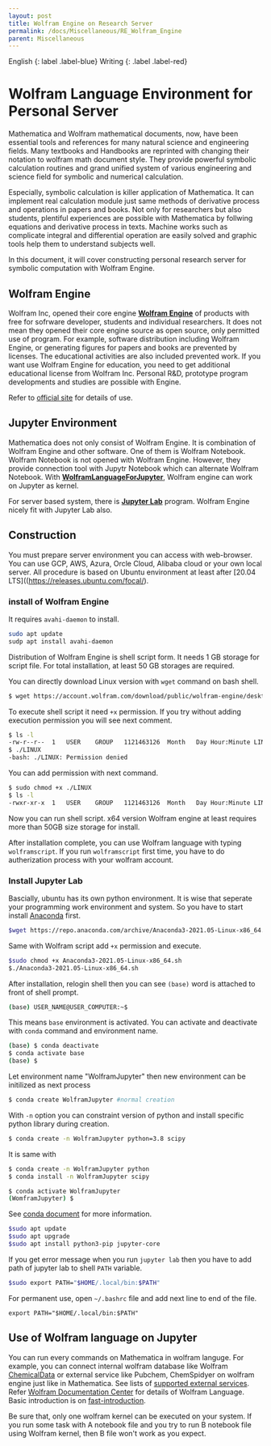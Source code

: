 ```yaml
---
layout: post
title: Wolfram Engine on Research Server
permalink: /docs/Miscellaneous/RE_Wolfram_Engine
parent: Miscellaneous
---
```


English
{: label .label-blue}
Writing
{: .label .label-red}

# Wolfram Language Environment for Personal Server

Mathematica and Wolfram mathematical documents, now, have been essential tools and references for many natural science and engineering fields. Many textbooks and Handbooks are reprinted with changing their notation to wolfram math document style. They provide powerful symbolic calculation routines and grand unified system of various engineering and science field for symbolic and numerical calculation. 

Especially, symbolic calculation is killer application of Mathematica. It can implement real calculation module just same methods of derivative process and operations in papers and books. Not only for researchers but also students, plentiful experiences are possible with Mathematica by follwing equations and derivative process in texts. Machine works such as complicate integral and differential operation are easily solved and graphic tools help them to understand subjects well. 

In this document, it will cover constructing personal research server for symbolic computation with Wolfram Engine.


## Wolfram Engine

Wolfram Inc, opened their core engine [**Wolfram Engine**](https://www.wolfram.com/engine/) of products with free for sofrware developer, students and individual researchers. It does not mean they opened their core engine source as open source, only permitted use of program. For example, software distribution including Wolfram Engine, or generating figures for papers and books are prevented by licenses. The educational activities are also included prevented work. If you want use Wolfram Engine for education, you need to get additional educational license from Wolfram Inc. Personal R&D, prototype program developments and studies are possible with Engine. 

Refer to [official site](https://www.wolfram.com/engine/commercial-options/) for details of use. 

## Jupyter Environment

Mathematica does not only consist of Wolfram Engine. It is combination of Wolfram Engine and other software. One of them is Wolfram Notebook. Wolfram Notebook is not opened with Wolfram Engine. However, they provide connection tool with Jupytr Notebook which can alternate Wolfram Notebook. With [**WolframLanguageForJupyter**](https://github.com/WolframResearch/WolframLanguageForJupyter), Wolfram engine can work on Jupyter as kernel.

For server based system, there is [**Jupyter Lab**](https://jupyter.org/) program. Wolfram Engine nicely fit with Jupyter Lab also.

## Construction

You must prepare server environment you can access with web-browser. You can use GCP, AWS, Azura, Orcle Cloud,  Alibaba cloud or your own local server. All procedure is based on Ubuntu environment at least after [20.04 LTS]((https://releases.ubuntu.com/focal/). 

### install of Wolfram Engine

It requires `avahi-daemon` to install. 

```bash
sudo apt update
sudp apt install avahi-daemon
```

Distribution of Wolfram Engine is shell script form. It needs 1 GB storage for script file. For total installation, at least 50 GB storages are required.

You can directly download Linux version with `wget` command on bash shell.

```bash
$ wget https://account.wolfram.com/download/public/wolfram-engine/desktop/LINUX
```

To execute shell script it need `+x` permission. If you try without adding execution permission you will see next comment.

```bash
$ ls -l
-rw-r--r--  1   USER    GROUP   1121463126  Month   Day Hour:Minute LINUX
$ ./LINUX
-bash: ./LINUX: Permission denied
```

You can add permission with next command.

```bash
$ sudo chmod +x ./LINUX
$ ls -l
-rwxr-xr-x  1   USER    GROUP   1121463126  Month   Day Hour:Minute LINUX
```
Now you can run shell script. x64 version Wolfram engine at least requires more than 50GB size storage for install.

After installation complete, you can use Wolfram language with typing `wolframscript`. If you run `wolframscript` first time, you have to do autherization process with your wolfram account.

### Install Jupyter Lab

Bascially, ubuntu has its own python environment. It is wise that seperate your programming work environment and system. So you have to start install [Anaconda](https://www.anaconda.com/products/individual#Downloads) first. 

```bash
$wget https://repo.anaconda.com/archive/Anaconda3-2021.05-Linux-x86_64.sh
```

Same with Wolfram script add `+x` permission and execute.

```bash
$sudo chmod +x Anaconda3-2021.05-Linux-x86_64.sh
$./Anaconda3-2021.05-Linux-x86_64.sh
```

After installation, relogin shell then you can see `(base)` word is attached to front of shell prompt.

```bash
(base) USER_NAME@USER_COMPUTER:~$
```

This means `base` environment is activated. You can activate and deactivate with `conda` command and environment name.

```bash
(base) $ conda deactivate
$ conda activate base 
(base) $
```

Let environment name "WolframJupyter" then new environment can be initilized as next process

```bash
$ conda create WolframJupyter #normal creation
```

With `-n` option you can constraint version of python and install specific python library during creation.

```bash
$ conda create -n WolframJupyter python=3.8 scipy
```
It is same with

```bash
$ conda create -n WolframJupyter python
$ conda install -n WolframJupyter scipy
```

```bash
$ conda activate WolframJupyter
(WomframJupyter) $
```


See [conda document](https://conda.io/projects/conda/en/latest/index.html) for more information.

```bash
$sudo apt update
$sudo apt upgrade
$sudo apt install python3-pip jupyter-core
```

If you get error message when you run `jupyter lab` then you have to add path of jupyter lab to shell `PATH` variable. 

```bash
$sudo export PATH="$HOME/.local/bin:$PATH" 
```

For permanent use, open `~/.bashrc` file and add next line to end of the file.

```
export PATH="$HOME/.local/bin:$PATH"
```

## Use of Wolfram language on Jupyter

You can run every commands on Mathematica in wolfram languge. For example, you can connect internal wolfram database like Wolfram [ChemicalData](https://reference.wolfram.com/language/ref/ChemicalData.html) or external service like Pubchem, ChemSpidyer on wolfram engine just like in Mathematica. See lists of [supported external services](https://reference.wolfram.com/language/guide/ListingOfSupportedExternalServices.html). Refer [Wolfram Documentation Center](https://reference.wolfram.com/language/) for details of Wolfram Language. Basic introduction is on [fast-introduction](https://www.wolfram.com/language/fast-introduction-for-programmers/ko/).

Be sure that, only one wolfram kernel can be executed on your system. If you run some task with A notebook file and you try to run B notebook file using Wolfram kernel, then B file won't work as you expect.


<!--
This is python api wolfram engine case
However, for images like 3D structure of chemical compound, they exist as specipic formatted data that is not directly represented on Jupyter notebook UI, unlikely, many plot libraries in python such as matplotlib. Their result images consquencsly indicated on notebook outcome. Therefore, if you work >



